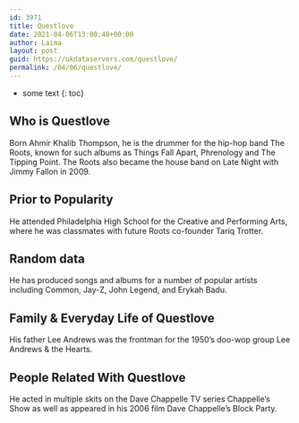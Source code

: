 ```yaml
---
id: 3971
title: Questlove
date: 2021-04-06T13:00:48+00:00
author: Laima
layout: post
guid: https://ukdataservers.com/questlove/
permalink: /04/06/questlove/
---
```


* some text
{: toc}


## Who is Questlove
                  
                  
                  
Born Ahmir Khalib Thompson, he is the drummer for the hip-hop band The Roots, known for such albums as Things Fall Apart, Phrenology and The Tipping Point. The Roots also became the house band on Late Night with Jimmy Fallon in 2009.
                  
              
            
              
            
                
                
                
## Prior to Popularity
                  
                  
                  
He attended Philadelphia High School for the Creative and Performing Arts, where he was classmates with future Roots co-founder Tariq Trotter.
                  
              
            
              
            
                
                
                
## Random data
                  
                  
                  
He has produced songs and albums for a number of popular artists including Common, Jay-Z, John Legend, and Erykah Badu.
                  
              
            
              
            
                
                
                
## Family & Everyday Life of Questlove
                  
                  
                  
His father Lee Andrews was the frontman for the 1950&#8217;s doo-wop group Lee Andrews & the Hearts.
                  
              
            
              
            
                
                
                
## People Related With Questlove
                  
                  
                  
He acted in multiple skits on the Dave Chappelle TV series Chappelle&#8217;s Show as well as appeared in his 2006 film Dave Chappelle&#8217;s Block Party.
                  
              
            
              
            
                
              
            
              
              
            
            
              
            
          
          
          